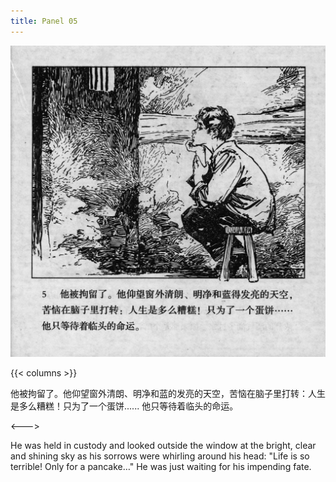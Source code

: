 ```yaml
---
title: Panel 05
---
```


![biao front](./../../../images/biao/seifert0726_biao_0009_005.jpg)

{{< columns >}}

他被拘留了。他仰望窗外清朗、明净和蓝的发亮的天空，苦恼在脑子里打转：人生是多么糟糕！只为了一个蛋饼...... 他只等待着临头的命运。

<--->

He was held in custody and looked outside the window at the bright, clear and shining sky as his sorrows were whirling around his head: "Life is so terrible! Only for a pancake…" He was just waiting for his impending fate.